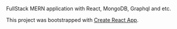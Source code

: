 FullStack MERN application with React, MongoDB, Graphql and etc.

This project was bootstrapped with [Create React App](https://github.com/facebook/create-react-app).
